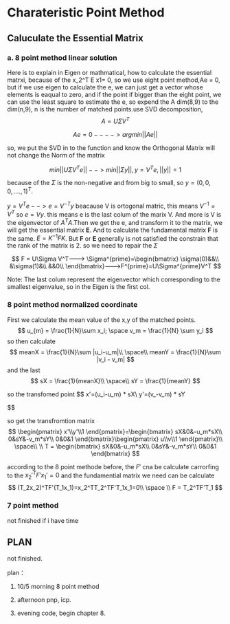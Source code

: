 # Charateristic Point Method

## Caluculate the Essential Matrix

### a. 8 point method linear solution

Here is to explain in Eigen or mathmatical, how to calculate the essential matrxi, because of the x_2^T E x1= 0, so we use eight point method,Ae = 0, but if we use eigen to calculate the e, we can just get a vector whose elements is eaqual to zero, and if the point if bigger than the eight point, we can use the least square to estimate the e, so expend the A dim(8,9) to the dim(n,9), n is the number of matched points.use SVD decomposition,
$$
  A=U\Sigma V^T
$$

$$
Ae = 0 ----> argmin ||Ae||
$$

so, we put the SVD in to the function and know the Orthogonal Matrix will not change the Norm of the matrix

$$
min||U\Sigma V^Te|| --> min||\Sigma y||,y=V^Te,||y||=1
$$

because of the $\Sigma$ is the non-negative and from big to small, so $y=(0,0,0,....,1)^T$.

$y=V^Te-->e=V^{-T}y$ beacause V is ortogonal matric, this means $V^{-1}=V^T$ so $e=Vy$. this means e is the last colum of the marix V. And more is V is the eigenvector of $A^TA$.Then we get the e, and transform it to the matrix, we will get the essential matrix **E**. And to calculate the fundamental matrix **F** is the same. $E = K^{-1}FK$. But **F** or **E** generally is not satisfied the constrain that the rank of the matrix is 2. so we need to repair the $\Sigma$

$$
F = U\Sigma V^T---> \Sigma^{prime}=\begin{bmatrix}
\sigma(0)&&\\
&\sigma(1)&\\
&&0\\
\end{bmatrix}--->F^{prime}=U\Sigma^{prime}V^T
$$

Note: The last colum represent the eigenvector which corresponding to the smallest eigenvalue, so in the Eigen is the first col.

### 8 point method normalized coordinate

First we calculate the mean value of the x,y of the matched points.
$$
u_{m} = \frac{1}{N}\sum x_i;
\space v_m = \frac{1}{N} \sum y_i
$$
so then calculate
$$
meanX = \frac{1}{N}\sum |u_i-u_m|\\
\space\\
meanY = \frac{1}{N}\sum |v_i - v_m|
$$
and the last
$$
sX = \frac{1}{meanX}\\
\space\\
sY = \frac{1}{meanY}
$$

so the transfomed point
$$
  x'=(u_i-u_m) * sX\\
  y'=(v_-v_m) * sY

$$

so get the transfromtion matrix
$$
\begin{pmatrix}
  x'\\y'\\1
\end{pmatrix}=\begin{bmatrix}
  sX&0&-u_m*sX\\
  0&sY&-v_m*sY\\
  0&0&1
\end{bmatrix}\begin{pmatrix}
  u\\v\\1
\end{pmatrix}\\
 \space\\
 \\
T = \begin{bmatrix}
  sX&0&-u_m*sX\\
  0&sY&-v_m*sY\\
  0&0&1
\end{bmatrix}
$$

according to the 8 point methode before, the $F'$ cna be calculate carrorfing to the $x_2'^TF'x_1'=0$
and the fundamential matrix we need can be calculate
$$
(T_2x_2)^TF'(T_1x_1)=x_2^TT_2^TF'T_1x_1=0\\
\space \\
F = T_2^TF'T_1
$$

### 7 point method

not finished if i have time

## PLAN

not finished.

plan：

1. 10/5 morning 8 point method

2. afternoon pnp, icp.

3. evening code, begin chapter 8.
